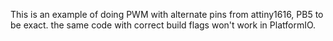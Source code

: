 This is an example of doing PWM with alternate pins from attiny1616, PB5 to be exact. 
the same code with correct build flags won't work in PlatformIO.

